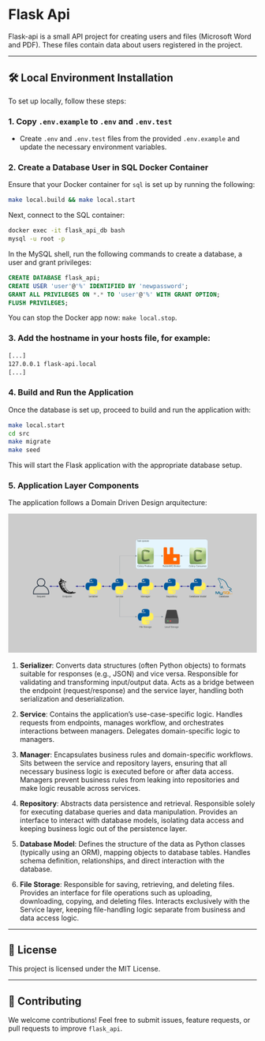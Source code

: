 # Flask Api

Flask-api is a small API project for creating users and files (Microsoft Word and PDF). These files contain data about users registered in the project.

---

## 🛠️ Local Environment Installation

To set up locally, follow these steps:

### 1. Copy `.env.example` to `.env` and `.env.test`

- Create `.env` and `.env.test` files from the provided `.env.example` and update the necessary environment variables.

### 2. Create a Database User in SQL Docker Container

Ensure that your Docker container for `sql` is set up by running the following:

```bash
make local.build && make local.start
```

Next, connect to the SQL container:

```bash
docker exec -it flask_api_db bash
mysql -u root -p
```

In the MySQL shell, run the following commands to create a database, a user and grant privileges:

```sql
CREATE DATABASE flask_api;
CREATE USER 'user'@'%' IDENTIFIED BY 'newpassword';
GRANT ALL PRIVILEGES ON *.* TO 'user'@'%' WITH GRANT OPTION;
FLUSH PRIVILEGES;
```

You can stop the Docker app now: `make local.stop`.

### 3. Add the hostname in your hosts file, for example:

```bash
[...]
127.0.0.1 flask-api.local
[...]
```

### 4. Build and Run the Application

Once the database is set up, proceed to build and run the application with:

```bash
make local.start
cd src
make migrate
make seed
```

This will start the Flask application with the appropriate database setup.

### 5. Application Layer Components

The application follows a Domain Driven Design arquitecture:

![Application Layer Components Diagram](docs/app_layer_components.png)

1. **Serializer**: Converts data structures (often Python objects) to formats suitable for responses (e.g., JSON) and vice versa. Responsible for validating and transforming input/output data. Acts as a bridge between the endpoint (request/response) and the service layer, handling both serialization and deserialization.

2. **Service**: Contains the application’s use-case-specific logic. Handles requests from endpoints, manages workflow, and orchestrates interactions between managers. Delegates domain-specific logic to managers.

3. **Manager**: Encapsulates business rules and domain-specific workflows. Sits between the service and repository layers, ensuring that all necessary business logic is executed before or after data access. Managers prevent business rules from leaking into repositories and make logic reusable across services.

4. **Repository**: Abstracts data persistence and retrieval. Responsible solely for executing database queries and data manipulation. Provides an interface to interact with database models, isolating data access and keeping business logic out of the persistence layer.

5. **Database Model**: Defines the structure of the data as Python classes (typically using an ORM), mapping objects to database tables. Handles schema definition, relationships, and direct interaction with the database.

6. **File Storage**: Responsible for saving, retrieving, and deleting files. Provides an interface for file operations such as uploading, downloading, copying, and deleting files. Interacts exclusively with the Service layer, keeping file-handling logic separate from business and data access logic.

---

## 📄 License

This project is licensed under the MIT License.

---

## 📢 Contributing

We welcome contributions! Feel free to submit issues, feature requests, or pull requests to improve `flask_api`.
